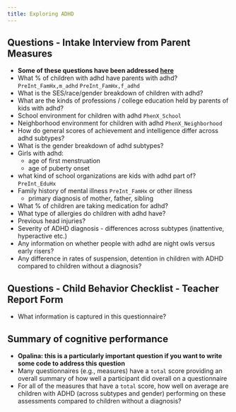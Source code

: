 ```yaml
---
title: Exploring ADHD
---
```



## Questions - Intake Interview from Parent Measures
* **Some of these questions have been addressed [here](../notebooks/exploratory-features-adhd.ipynb)**
* What % of children with adhd have parents with adhd? `PreInt_FamHx,m_adhd` `PreInt_FamHx,f_adhd`
*  What is the SES/race/gender breakdown of children with adhd? 
* What are the kinds of professions / college education held by parents of kids with adhd?
* School environment for children with adhd `PhenX_School`
* Neighborhood environment for children with adhd `PhenX_Neighborhood`
* How do general scores of achievement and intelligence differ across adhd subtypes? 
* What is the gender breakdown of adhd subtypes? 
* Girls with adhd: 
    * age of first menstruation 
    * age of puberty onset
* what kind of school organizations are kids with adhd part of? `PreInt_EduHx`
* Family history of mental illness `PreInt_FamHx` or other illness
    * primary diagnosis of mother, father, sibling
* What % of children are taking medication for adhd? 
* What type of allergies do children with adhd have?
* Previous head injuries? 
* Severity of ADHD diagnosis - differences across subtypes (inattentive, hyperactive etc.)
* Any information on whether people with adhd are night owls versus early risers?
* Any difference in rates of suspension, detention in children with ADHD compared to children without a diagnosis? 

## Questions - Child Behavior Checklist - Teacher Report Form
* What information is captured in this questionnaire? 

## Summary of cognitive performance
* **Opalina: this is a particularly important question if you want to write some code to address this question**
* Many questionnaires (e.g., measures) have a `total` score providing an overall summary of how well a participant did overall on a questionnaire
* For all of the measures that have a `total` score, how well on average are children with ADHD (across subtypes and gender) performing on these assessments compared to children without a diagnosis?